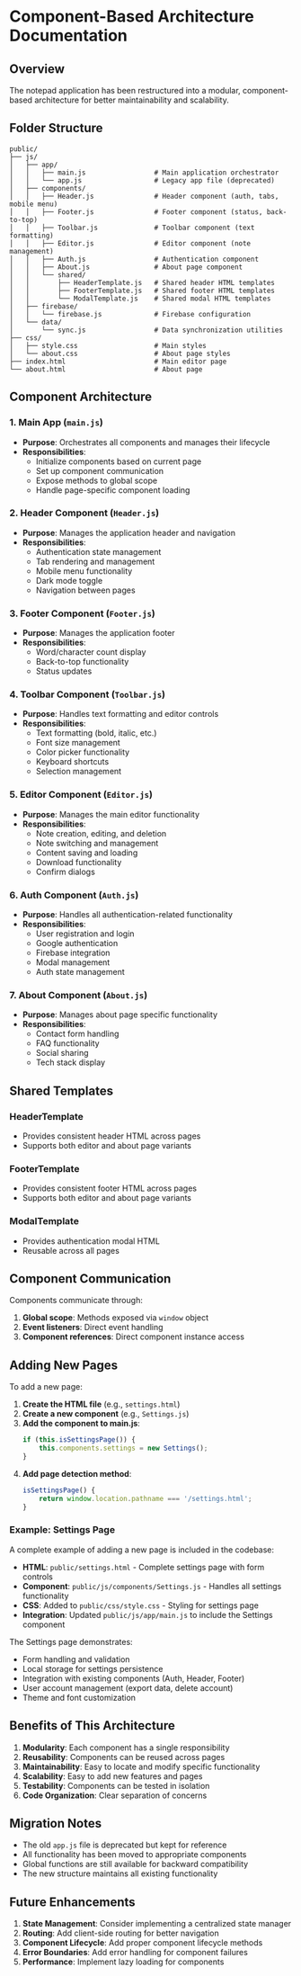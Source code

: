 # Component-Based Architecture Documentation

## Overview
The notepad application has been restructured into a modular, component-based architecture for better maintainability and scalability.

## Folder Structure

```
public/
├── js/
│   ├── app/
│   │   ├── main.js                 # Main application orchestrator
│   │   └── app.js                  # Legacy app file (deprecated)
│   ├── components/
│   │   ├── Header.js               # Header component (auth, tabs, mobile menu)
│   │   ├── Footer.js               # Footer component (status, back-to-top)
│   │   ├── Toolbar.js              # Toolbar component (text formatting)
│   │   ├── Editor.js               # Editor component (note management)
│   │   ├── Auth.js                 # Authentication component
│   │   ├── About.js                # About page component
│   │   └── shared/
│   │       ├── HeaderTemplate.js   # Shared header HTML templates
│   │       ├── FooterTemplate.js   # Shared footer HTML templates
│   │       └── ModalTemplate.js    # Shared modal HTML templates
│   ├── firebase/
│   │   └── firebase.js             # Firebase configuration
│   └── data/
│       └── sync.js                 # Data synchronization utilities
├── css/
│   ├── style.css                   # Main styles
│   └── about.css                   # About page styles
├── index.html                      # Main editor page
└── about.html                      # About page
```

## Component Architecture

### 1. Main App (`main.js`)
- **Purpose**: Orchestrates all components and manages their lifecycle
- **Responsibilities**:
  - Initialize components based on current page
  - Set up component communication
  - Expose methods to global scope
  - Handle page-specific component loading

### 2. Header Component (`Header.js`)
- **Purpose**: Manages the application header and navigation
- **Responsibilities**:
  - Authentication state management
  - Tab rendering and management
  - Mobile menu functionality
  - Dark mode toggle
  - Navigation between pages

### 3. Footer Component (`Footer.js`)
- **Purpose**: Manages the application footer
- **Responsibilities**:
  - Word/character count display
  - Back-to-top functionality
  - Status updates

### 4. Toolbar Component (`Toolbar.js`)
- **Purpose**: Handles text formatting and editor controls
- **Responsibilities**:
  - Text formatting (bold, italic, etc.)
  - Font size management
  - Color picker functionality
  - Keyboard shortcuts
  - Selection management

### 5. Editor Component (`Editor.js`)
- **Purpose**: Manages the main editor functionality
- **Responsibilities**:
  - Note creation, editing, and deletion
  - Note switching and management
  - Content saving and loading
  - Download functionality
  - Confirm dialogs

### 6. Auth Component (`Auth.js`)
- **Purpose**: Handles all authentication-related functionality
- **Responsibilities**:
  - User registration and login
  - Google authentication
  - Firebase integration
  - Modal management
  - Auth state management

### 7. About Component (`About.js`)
- **Purpose**: Manages about page specific functionality
- **Responsibilities**:
  - Contact form handling
  - FAQ functionality
  - Social sharing
  - Tech stack display

## Shared Templates

### HeaderTemplate
- Provides consistent header HTML across pages
- Supports both editor and about page variants

### FooterTemplate
- Provides consistent footer HTML across pages
- Supports both editor and about page variants

### ModalTemplate
- Provides authentication modal HTML
- Reusable across all pages

## Component Communication

Components communicate through:
1. **Global scope**: Methods exposed via `window` object
2. **Event listeners**: Direct event handling
3. **Component references**: Direct component instance access

## Adding New Pages

To add a new page:

1. **Create the HTML file** (e.g., `settings.html`)
2. **Create a new component** (e.g., `Settings.js`)
3. **Add the component to main.js**:
   ```javascript
   if (this.isSettingsPage()) {
       this.components.settings = new Settings();
   }
   ```
4. **Add page detection method**:
   ```javascript
   isSettingsPage() {
       return window.location.pathname === '/settings.html';
   }
   ```

### Example: Settings Page

A complete example of adding a new page is included in the codebase:

- **HTML**: `public/settings.html` - Complete settings page with form controls
- **Component**: `public/js/components/Settings.js` - Handles all settings functionality
- **CSS**: Added to `public/css/style.css` - Styling for settings page
- **Integration**: Updated `public/js/app/main.js` to include the Settings component

The Settings page demonstrates:
- Form handling and validation
- Local storage for settings persistence
- Integration with existing components (Auth, Header, Footer)
- User account management (export data, delete account)
- Theme and font customization

## Benefits of This Architecture

1. **Modularity**: Each component has a single responsibility
2. **Reusability**: Components can be reused across pages
3. **Maintainability**: Easy to locate and modify specific functionality
4. **Scalability**: Easy to add new features and pages
5. **Testability**: Components can be tested in isolation
6. **Code Organization**: Clear separation of concerns

## Migration Notes

- The old `app.js` file is deprecated but kept for reference
- All functionality has been moved to appropriate components
- Global functions are still available for backward compatibility
- The new structure maintains all existing functionality

## Future Enhancements

1. **State Management**: Consider implementing a centralized state manager
2. **Routing**: Add client-side routing for better navigation
3. **Component Lifecycle**: Add proper component lifecycle methods
4. **Error Boundaries**: Add error handling for component failures
5. **Performance**: Implement lazy loading for components
